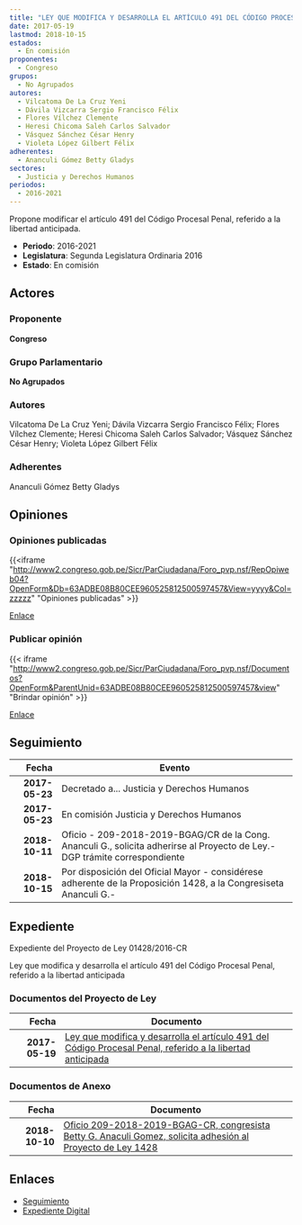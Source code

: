 ```yaml
---
title: "LEY QUE MODIFICA Y DESARROLLA EL ARTÍCULO 491 DEL CÓDIGO PROCESAL PENAL REFERIDO A LA LIBERTAD ANTICIPADA"
date: 2017-05-19
lastmod: 2018-10-15
estados: 
  - En comisión
proponentes: 
  - Congreso
grupos: 
  - No Agrupados
autores: 
  - Vilcatoma De La Cruz Yeni
  - Dávila Vizcarra Sergio Francisco Félix
  - Flores Vílchez Clemente
  - Heresi Chicoma Saleh Carlos Salvador
  - Vásquez Sánchez César Henry
  - Violeta López Gilbert Félix
adherentes: 
  - Ananculi Gómez Betty Gladys
sectores: 
  - Justicia y Derechos Humanos
periodos: 
  - 2016-2021
---
```


Propone modificar el artículo 491 del Código Procesal Penal, referido a la libertad anticipada.

- **Periodo**: 2016-2021
- **Legislatura**: Segunda Legislatura Ordinaria 2016
- **Estado**: En comisión

## Actores

### Proponente

**Congreso**

### Grupo Parlamentario

**No Agrupados**

### Autores

Vilcatoma De La Cruz Yeni; Dávila Vizcarra Sergio Francisco Félix; Flores Vílchez Clemente; Heresi Chicoma Saleh Carlos Salvador; Vásquez Sánchez César Henry; Violeta López Gilbert Félix

### Adherentes

Ananculi Gómez Betty Gladys


## Opiniones

### Opiniones publicadas

{{<iframe "http://www2.congreso.gob.pe/Sicr/ParCiudadana/Foro_pvp.nsf/RepOpiweb04?OpenForm&Db=63ADBE08B80CEE960525812500597457&View=yyyy&Col=zzzzz" "Opiniones publicadas" >}}

[Enlace](http://www2.congreso.gob.pe/Sicr/ParCiudadana/Foro_pvp.nsf/RepOpiweb04?OpenForm&Db=63ADBE08B80CEE960525812500597457&View=yyyy&Col=zzzzz)
### Publicar opinión

{{< iframe "http://www2.congreso.gob.pe/Sicr/ParCiudadana/Foro_pvp.nsf/Documentos?OpenForm&ParentUnid=63ADBE08B80CEE960525812500597457&view" "Brindar opinión" >}}

[Enlace](http://www2.congreso.gob.pe/Sicr/ParCiudadana/Foro_pvp.nsf/Documentos?OpenForm&ParentUnid=63ADBE08B80CEE960525812500597457&view)

## Seguimiento

| Fecha | Evento |
|------:|--------|
| **2017-05-23** | Decretado a... Justicia y Derechos Humanos|
| **2017-05-23** | En comisión Justicia y Derechos Humanos|
| **2018-10-11** | Oficio - 209-2018-2019-BGAG/CR de la Cong. Ananculi G., solicita adherirse al Proyecto de Ley.-DGP trámite correspondiente|
| **2018-10-15** | Por disposición del Oficial Mayor - considérese adherente de la Proposición 1428, a la Congresiseta Ananculi G.-|


## Expediente

Expediente del Proyecto de Ley 01428/2016-CR

Ley que modifica y desarrolla el artículo 491 del Código Procesal Penal, referido a la libertad anticipada


### Documentos del Proyecto de Ley

| Fecha | Documento |
|------:|--------|
| **2017-05-19** | [Ley que modifica y desarrolla el artículo 491 del Código Procesal Penal, referido a la libertad anticipada](http://www.leyes.congreso.gob.pe/Documentos/2016_2021/Proyectos_de_Ley_y_de_Resoluciones_Legislativas/PL0142820170519...pdf) |

### Documentos de Anexo

| Fecha | Documento |
|------:|--------|
| **2018-10-10** | [Oficio 209-2018-2019-BGAG-CR, congresista Betty G. Anaculi Gomez, solicita adhesión al Proyecto de Ley 1428](http://www.leyes.congreso.gob.pe/Documentos/2016_2021/Adhesiones/Proyectos_de_Ley/OFICIO-209-2018-2019-BGAG-CR.pdf) |

## Enlaces 

- [Seguimiento](http://www2.congreso.gob.pe/Sicr/TraDocEstProc/CLProLey2016.nsf/f7fff46988ca05b1052578e100829cc7/7a76737bbfc6564f052581250056b4e5?OpenDocument)
- [Expediente Digital](http://www2.congreso.gob.pehttp://www2.congreso.gob.pe/Sicr/TraDocEstProc/CLProLey2016.nsf/f7fff46988ca05b1052578e100829cc7/7a76737bbfc6564f052581250056b4e5?OpenDocument&Click=05257FB7005EB655.eb71d0cf91d8294e05256cdf006b5706/$Body/0.1C6C)

